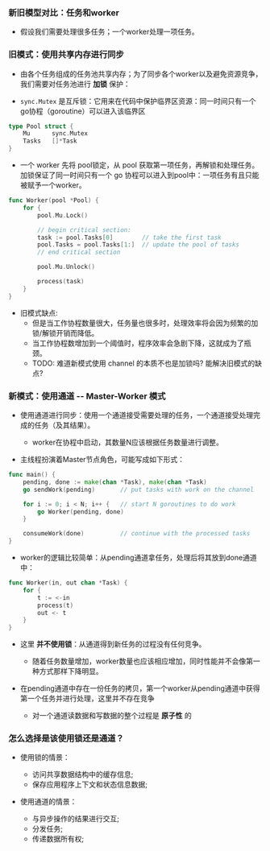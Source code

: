 ### 新旧模型对比：任务和worker 
* 假设我们需要处理很多任务；一个worker处理一项任务。

### 旧模式：使用共享内存进行同步
* 由各个任务组成的任务池共享内存；为了同步各个worker以及避免资源竞争，我们需要对任务池进行 __加锁__ 保护：

* `sync.Mutex` 是互斥锁：它用来在代码中保护临界区资源：同一时间只有一个go协程（goroutine）可以进入该临界区
```go
type Pool struct {
    Mu      sync.Mutex
    Tasks   []*Task
}
```


* 一个 worker 先将 pool锁定，从 pool 获取第一项任务，再解锁和处理任务。加锁保证了同一时间只有一个 go 协程可以进入到pool中：一项任务有且只能被赋予一个worker。
```go
func Worker(pool *Pool) {
    for {
        pool.Mu.Lock()

        // begin critical section:
        task := pool.Tasks[0]        // take the first task
        pool.Tasks = pool.Tasks[1:]  // update the pool of tasks
        // end critical section

        pool.Mu.Unlock()

        process(task)
    }
}
```

* 旧模式缺点: 
    * 但是当工作协程数量很大，任务量也很多时，处理效率将会因为频繁的加锁/解锁开销而降低。
    * 当工作协程数增加到一个阈值时，程序效率会急剧下降，这就成为了瓶颈。
    * TODO: 难道新模式使用 channel 的本质不也是加锁吗? 能解决旧模式的缺点?


### 新模式：使用通道 -- Master-Worker 模式
* 使用通道进行同步：使用一个通道接受需要处理的任务，一个通道接受处理完成的任务（及其结果）。
    * worker在协程中启动，其数量N应该根据任务数量进行调整。

* 主线程扮演着Master节点角色，可能写成如下形式：
```go
func main() {
    pending, done := make(chan *Task), make(chan *Task)
    go sendWork(pending)       // put tasks with work on the channel

    for i := 0; i < N; i++ {   // start N goroutines to do work
        go Worker(pending, done)
    }

    consumeWork(done)          // continue with the processed tasks
}
```

* worker的逻辑比较简单：从pending通道拿任务，处理后将其放到done通道中：
```go
func Worker(in, out chan *Task) {
    for {
        t := <-in
        process(t)
        out <- t
    }
}
```

* 这里 __并不使用锁__：从通道得到新任务的过程没有任何竞争。
    * 随着任务数量增加，worker数量也应该相应增加，同时性能并不会像第一种方式那样下降明显。

* 在pending通道中存在一份任务的拷贝，第一个worker从pending通道中获得第一个任务并进行处理，这里并不存在竞争
    * 对一个通道读数据和写数据的整个过程是 __原子性__ 的


### 怎么选择是该使用锁还是通道？
* 使用锁的情景：
    * 访问共享数据结构中的缓存信息;
    * 保存应用程序上下文和状态信息数据;

* 使用通道的情景：
    * 与异步操作的结果进行交互;
    * 分发任务;
    * 传递数据所有权;

